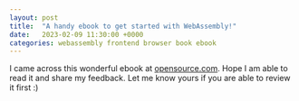 ```yaml
---
layout: post
title:  "A handy ebook to get started with WebAssembly!"
date:   2023-02-09 11:30:00 +0000
categories: webassembly frontend browser book ebook
---
```

I came across this wonderful ebook at [opensource.com](https://opensource.com/downloads/webassembly-ebook). Hope I am able to read it and share my feedback. Let me know yours if you are able to review it first :)
